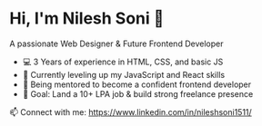 # Hi, I'm Nilesh Soni 👋  
A passionate Web Designer & Future Frontend Developer

- 💻 3 Years of experience in HTML, CSS, and basic JS
- 🚀 Currently leveling up my JavaScript and React skills
- 🌱 Being mentored to become a confident frontend developer
- 🎯 Goal: Land a 10+ LPA job & build strong freelance presence

📫 Connect with me: https://www.linkedin.com/in/nileshsoni1511/
